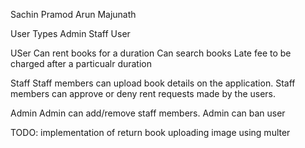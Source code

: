 Sachin
Pramod
Arun
Majunath

User Types
Admin
Staff
User

USer
Can rent books for a duration
Can search books
Late fee to be charged after a particualr duration

Staff
Staff members can upload book details on the application.
Staff members can approve or deny rent requests made by the users.

Admin
Admin can add/remove staff members.
Admin can ban user




TODO:
implementation of return book 
uploading image using multer
